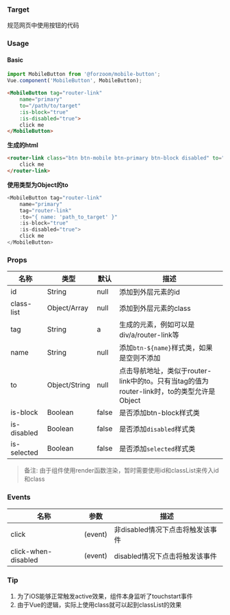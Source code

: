 ### Target

规范网页中使用按钮的代码

### Usage

#### Basic

```javascript
import MobileButton from '@forzoom/mobile-button';
Vue.component('MobileButton', MobileButton);
```

```html
<MobileButton tag="router-link"
	name="primary"
	to="/path/to/target"
	:is-block="true"
	:is-disabled="true">
	click me
</MobileButton>
```

__生成的html__

```html
<router-link class="btn btn-mobile btn-primary btn-block disabled" to="/path/to/target">
	click me
</router-link>
```

__使用类型为Object的to__

```javascript
<MobileButton tag="router-link"
	name="primary"
	tag="router-link"
	:to="{ name: 'path_to_target' }"
	:is-block="true"
	:is-disabled="true">
	click me
</MobileButton>
```

### Props

|名称|类型|默认|描述|
|---|---|---|---|
|id|String|null|添加到外层元素的id|
|class-list|Object/Array|null|添加到外层元素的class|
|tag|String|a|生成的元素，例如可以是div/a/router-link等|
|name|String|null|添加`btn-${name}`样式类，如果是空则不添加|
|to|Object/String|null|点击导航地址，类似于router-link中的to。只有当tag的值为router-link时，to的类型允许是Object|
|is-block|Boolean|false|是否添加btn-block样式类|
|is-disabled|Boolean|false|是否添加`disabled`样式类|
|is-selected|Boolean|false|是否添加`selected`样式类|

> 备注: 由于组件使用render函数渲染，暂时需要使用id和classList来传入id和class

### Events

|名称|参数|描述|
|---|---|---|
|click|(event)|非disabled情况下点击将触发该事件|
|click-when-disabled|(event)|disabled情况下点击将触发该事件|

### Tip

1. 为了iOS能够正常触发active效果，组件本身监听了touchstart事件
2. 由于Vue的逻辑，实际上使用class就可以起到classList的效果